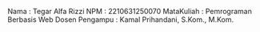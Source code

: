 Nama : Tegar Alfa Rizzi
NPM : 2210631250070
MataKuliah : Pemrograman Berbasis Web
Dosen Pengampu : Kamal Prihandani, S.Kom., M.Kom.
